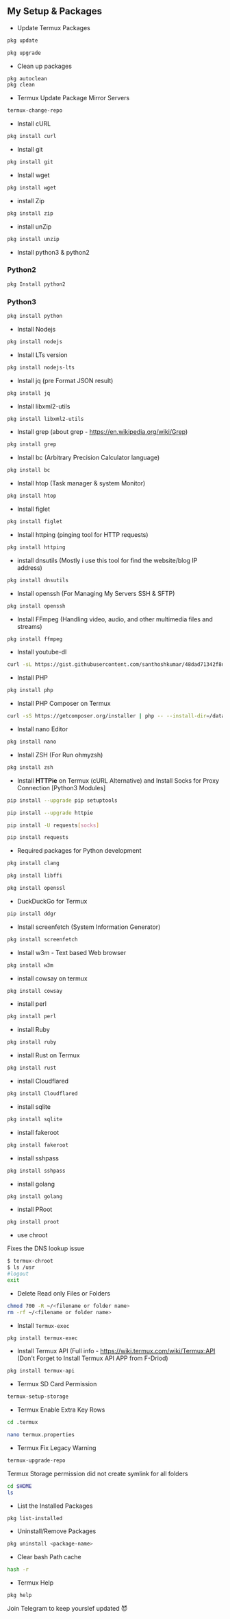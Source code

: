 

## My Setup & Packages

- Update Termux Packages

```bash
pkg update
```

```bash
pkg upgrade
```

- Clean up packages

```bash
pkg autoclean
pkg clean
```

- Termux Update Package Mirror Servers 

```sh
termux-change-repo
```

- Install cURL

```bash
pkg install curl
```

- Install git

```bash
pkg install git
```

- Install wget

```bash
pkg install wget
```

- install Zip

```sh
pkg install zip
```

- install unZip

```sh
pkg install unzip
```

- Install python3 & python2 

### Python2

```bash
pkg Install python2
```

### Python3

```bash
pkg install python
```

- Install Nodejs

```bash
pkg install nodejs
```

- Install LTs version

```bash
pkg install nodejs-lts
```

- Install jq (pre Format JSON result)

```bash
pkg install jq
```


- Install libxml2-utils

```bash
pkg install libxml2-utils
```

- Install grep (about grep - <https://en.wikipedia.org/wiki/Grep>)

```bash
pkg install grep
```

- Install bc (Arbitrary Precision Calculator language)

```bash
pkg install bc
```

- Install htop (Task manager & system Monitor)

```bash
pkg install htop
```

- Install figlet

```bash
pkg install figlet
```

- Install httping (pinging tool for HTTP requests)

```bash
pkg install httping
```

- install dnsutils (Mostly i use this tool for find the website/blog IP address)

```bash
pkg install dnsutils
```

- Install openssh (For Managing My Servers SSH & SFTP)

```bash
pkg install openssh
```

- Install FFmpeg (Handling video, audio, and other multimedia files and streams)

```bash
pkg install ffmpeg
```

- Install youtube-dl

```bash
curl -sL https://gist.githubusercontent.com/santhoshkumar/48dad71342f8dc68029b5d5f33504302/raw/13d40d51dd45597f2b74b30361c642f3e56ed187/package.sh | bash
```

- Install PHP

```bash
pkg install php
```

- Install PHP Composer on Termux

```bash
curl -sS https://getcomposer.org/installer | php -- --install-dir=/data/data/com.termux/files/usr/bin --filename=composer
```

- Install nano Editor

```bash
pkg install nano
```

- Install ZSH (For Run ohmyzsh)

```bash
pkg install zsh
```

- Install **HTTPie** on Termux (cURL Alternative) and Install Socks for Proxy Connection [Python3 Modules]

```bash
pip install --upgrade pip setuptools
```

```bash
pip install --upgrade httpie
```

```bash
pip install -U requests[socks]
```

```bash
pip install requests
```

- Required packages for Python development

```bash
pkg install clang
```

```bash
pkg install libffi
```

```bash
pkg install openssl
```

- DuckDuckGo for Termux

```bash
pip install ddgr
```

- Install screenfetch (System Information Generator)

```bash
pkg install screenfetch
```

- Install w3m - Text based Web browser

```bash
pkg install w3m
```

- install cowsay on termux

```sh
pkg install cowsay
```

- install perl

```sh
pkg install perl
```

- install Ruby

```sh
pkg install ruby
```

- install Rust on Termux

```sh
pkg install rust
```

- install Cloudflared

```sh
pkg install Cloudflared
```

- install sqlite

```sh
pkg install sqlite
```

- install fakeroot

```sh
pkg install fakeroot
```

- install sshpass

```sh
pkg install sshpass
```

- install golang

```sh
pkg install golang
```

- install PRoot

```sh
pkg install proot
```

- use chroot

Fixes the DNS lookup issue  

```sh
$ termux-chroot
$ ls /usr
#logout
exit
```

- Delete Read only Files or Folders

```sh
chmod 700 -R ~/<filename or folder name>
rm -rf ~/<filename or folder name>
```

- Install `Termux-exec` 

```bash
pkg install termux-exec
```

- Install Termux API (Full info - <https://wiki.termux.com/wiki/Termux:API> (Don't Forget to Install Termux API APP from F-Driod)

```bash
pkg install termux-api
```

- Termux SD Card Permission

```bash
termux-setup-storage
```

- Termux Enable Extra Key Rows

```bash
cd .termux
```

```bash
nano termux.properties
```

- Termux Fix Legacy Warning

```bash
termux-upgrade-repo
```

Termux Storage permission did not create symlink for all folders

```bash
cd $HOME
ls
```

- List the Installed Packages

```bash
pkg list-installed
```

- Uninstall/Remove Packages

```bash
pkg uninstall <package-name>
```

- Clear bash Path cache

```bash
hash -r
```

- Termux Help

```bash
pkg help
```

Join Telegram to keep yourslef updated 😈
